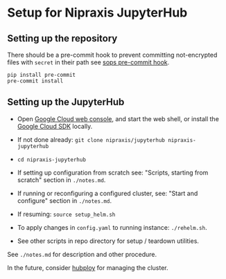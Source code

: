 # Setup for Nipraxis JupyterHub

## Setting up the repository

There should be a pre-commit hook to prevent committing not-encrypted
files with `secret` in their path see [sops pre-commit
hook](https://github.com/yuvipanda/pre-commit-hook-ensure-sops).

```
pip install pre-commit
pre-commit install
```

## Setting up the JupyterHub

* Open [Google Cloud web console](https://console.cloud.google.com), and
  start the web shell, or install the [Google Cloud
  SDK](https://cloud.google.com/sdk) locally.
* If not done already: `git clone nipraxis/jupyterhub nipraxis-jupyterhub`
* `cd nipraxis-jupyterhub`
* If setting up configuration from scratch see: "Scripts, starting from
  scratch" section in `./notes.md`.
* If running or reconfiguring a configured cluster, see: "Start and
  configure" section in `./notes.md`.

* If resuming: `source setup_helm.sh`
* To apply changes in `config.yaml` to running instance: `./rehelm.sh`.
* See other scripts in repo directory for setup / teardown utilities.

See `./notes.md` for description and other procedure.

In the future, consider [hubploy](https://github.com/yuvipanda/hubploy) for managing the cluster.
